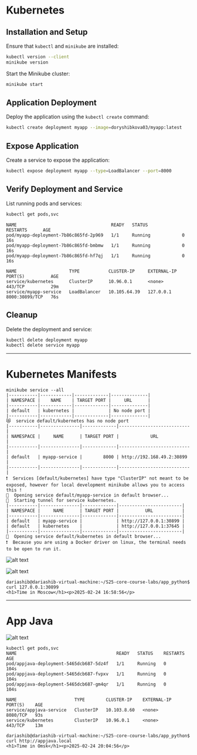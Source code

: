 # Kubernetes

## Installation and Setup
Ensure that `kubectl` and `minikube` are installed:
```bash
kubectl version --client
minikube version
```
Start the Minikube cluster:
```bash
minikube start
```

## Application Deployment
Deploy the application using the `kubectl create` command:
```bash
kubectl create deployment myapp --image=doryshibkova03/myapp:latest
```

## Expose Application
Create a service to expose the application:
```bash
kubectl expose deployment myapp --type=LoadBalancer --port=8000
```

## Verify Deployment and Service
List running pods and services:
```bash
kubectl get pods,svc
```
```
NAME                                    READY   STATUS             RESTARTS      AGE
pod/myapp-deployment-7b86c865fd-2p969   1/1     Running            0             16s
pod/myapp-deployment-7b86c865fd-bmbmw   1/1     Running            0             16s
pod/myapp-deployment-7b86c865fd-hf7qj   1/1     Running            0             16s

NAME                    TYPE           CLUSTER-IP     EXTERNAL-IP   PORT(S)          AGE
service/kubernetes      ClusterIP      10.96.0.1      <none>        443/TCP          29m
service/myapp-service   LoadBalancer   10.105.64.39   127.0.0.1     8000:30899/TCP   76s
```

## Cleanup
Delete the deployment and service:
```bash
kubectl delete deployment myapp
kubectl delete service myapp
```
---

# Kubernetes Manifests
```
minikube service --all
|-----------|------------|-------------|--------------|
| NAMESPACE |    NAME    | TARGET PORT |     URL      |
|-----------|------------|-------------|--------------|
| default   | kubernetes |             | No node port |
|-----------|------------|-------------|--------------|
😿  service default/kubernetes has no node port
|-----------|---------------|-------------|---------------------------|
| NAMESPACE |     NAME      | TARGET PORT |            URL            |
|-----------|---------------|-------------|---------------------------|
| default   | myapp-service |        8000 | http://192.168.49.2:30899 |
|-----------|---------------|-------------|---------------------------|
❗  Services [default/kubernetes] have type "ClusterIP" not meant to be exposed, however for local development minikube allows you to access this !
🎉  Opening service default/myapp-service in default browser...
🏃  Starting tunnel for service kubernetes.
|-----------|---------------|-------------|------------------------|
| NAMESPACE |     NAME      | TARGET PORT |          URL           |
|-----------|---------------|-------------|------------------------|
| default   | myapp-service |             | http://127.0.0.1:30899 |
| default   | kubernetes    |             | http://127.0.0.1:37645 |
|-----------|---------------|-------------|------------------------|
🎉  Opening service default/kubernetes in default browser...
❗  Because you are using a Docker driver on linux, the terminal needs to be open to run it.
```
![alt text](https://github.com/DoryShibkova/S25-core-course-labs/blob/lab9/k8s/image2.jpg)

![alt text](https://github.com/DoryShibkova/S25-core-course-labs/blob/lab9/k8s/image1.jpg)
```
dariashib@dariashib-virtual-machine:~/S25-core-course-labs/app_python$ curl 127.0.0.1:30899
<h1>Time in Moscow</h1><p>2025-02-24 16:58:56</p>
```
---

# App Java

![alt text](https://github.com/DoryShibkova/S25-core-course-labs/blob/lab9/k8s/image3.jpg)

```
kubectl get pods,svc
NAME                                      READY   STATUS    RESTARTS   AGE
pod/appjava-deployment-5465dcb687-5dz4f   1/1     Running   0          104s
pod/appjava-deployment-5465dcb687-fvpxv   1/1     Running   0          104s
pod/appjava-deployment-5465dcb687-gm4qr   1/1     Running   0          104s

NAME                      TYPE        CLUSTER-IP    EXTERNAL-IP   PORT(S)    AGE
service/appjava-service   ClusterIP   10.103.8.60   <none>        8080/TCP   93s
service/kubernetes        ClusterIP   10.96.0.1     <none>        443/TCP    13m
```
```
dariashib@dariashib-virtual-machine:~/S25-core-course-labs/app_python$ curl http://appjava.local
<h1>Time in Omsk</h1><p>2025-02-24 20:04:56</p>
```
